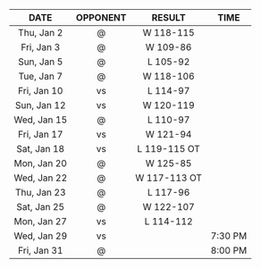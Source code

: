 |    DATE     |        OPPONENT         |    RESULT    |  TIME   |
|:-----------:|:-----------------------:|:------------:|:-------:|
| Thu, Jan 2  |  @ [](/r/timberwolves)  |  W 118-115   |         |
| Fri, Jan 3  |    @ [](/r/rockets)     |   W 109-86   |         |
| Sun, Jan 5  |    @ [](/r/thunder)     |   L 105-92   |         |
| Tue, Jan 7  | @ [](/r/denvernuggets)  |  W 118-106   |         |
| Fri, Jan 10 |     vs [](/r/kings)     |   L 114-97   |         |
| Sun, Jan 12 | vs [](/r/nolapelicans)  |  W 120-119   |         |
| Wed, Jan 15 | @ [](/r/torontoraptors) |   L 110-97   |         |
| Fri, Jan 17 | vs [](/r/orlandomagic)  |   W 121-94   |         |
| Sat, Jan 18 | vs [](/r/atlantahawks)  | L 119-115 OT |         |
| Mon, Jan 20 |    @ [](/r/warriors)    |   W 125-85   |         |
| Wed, Jan 22 |   @ [](/r/laclippers)   | W 117-113 OT |         |
| Thu, Jan 23 |     @ [](/r/lakers)     |   L 117-96   |         |
| Sat, Jan 25 |   @ [](/r/mavericks)    |  W 122-107   |         |
| Mon, Jan 27 |    vs [](/r/rockets)    |  L 114-112   |         |
| Wed, Jan 29 | vs [](/r/chicagobulls)  |              | 7:30 PM |
| Fri, Jan 31 |  @ [](/r/nolapelicans)  |              | 8:00 PM |